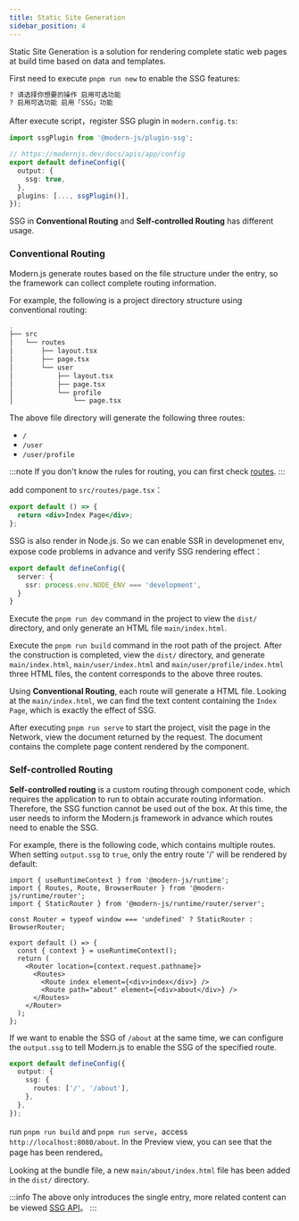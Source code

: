```yaml
---
title: Static Site Generation
sidebar_position: 4
---
```


Static Site Generation is a solution for rendering complete static web pages at build time based on data and templates.

First need to execute `pnpm run new` to enable the SSG features:

```bash
? 请选择你想要的操作 启用可选功能
? 启用可选功能 启用「SSG」功能
```

After execute script，register SSG plugin in `modern.config.ts`:

```ts title="modern.config.ts"
import ssgPlugin from '@modern-js/plugin-ssg';

// https://modernjs.dev/docs/apis/app/config
export default defineConfig({
  output: {
    ssg: true,
  },
  plugins: [..., ssgPlugin()],
});
```

SSG in **Conventional Routing** and **Self-controlled Routing** has different usage.

### Conventional Routing

Modern.js generate routes based on the file structure under the entry, so the framework can collect complete routing information.

For example, the following is a project directory structure using conventional routing:

```bash
.
├── src
│   └── routes
│       ├── layout.tsx
│       ├── page.tsx
│       └── user
│           ├── layout.tsx
│           ├── page.tsx
│           └── profile
│               └── page.tsx
```

The above file directory will generate the following three routes:

- `/`
- `/user`
- `/user/profile`

:::note
If you don't know the rules for routing, you can first check [routes](/docs/guides/basic-features/routes).
:::

add component to `src/routes/page.tsx`：

```jsx title="src/routes/page.tsx"
export default () => {
  return <div>Index Page</div>;
};
```

SSG is also render in Node.js. So we can enable SSR in developmenet env, expose code problems in advance and verify SSG rendering effect：

```ts title="modern.config.ts"
export default defineConfig({
  server: {
    ssr: process.env.NODE_ENV === 'development',
  }
}
```

Execute the `pnpm run dev` command in the project to view the `dist/` directory, and only generate an HTML file `main/index.html`.

Execute the `pnpm run build` command in the root path of the project. After the construction is completed, view the `dist/` directory, and generate `main/index.html`, `main/user/index.html` and `main/user/profile/index.html` three HTML files, the content corresponds to the above three routes.

Using **Conventional Routing**, each route will generate a HTML file. Looking at the `main/index.html`, we can find the text content containing the `Index Page`, which is exactly the effect of SSG.

After executing `pnpm run serve` to start the project, visit the page in the Network, view the document returned by the request. The document contains the complete page content rendered by the component.

### Self-controlled Routing

**Self-controlled routing** is a custom routing through component code, which requires the application to run to obtain accurate routing information. Therefore, the SSG function cannot be used out of the box. At this time, the user needs to inform the Modern.js framework in advance which routes need to enable the SSG.

For example, there is the following code, which contains multiple routes. When setting `output.ssg` to `true`, only the entry route '/' will be rendered by default:

```tsx title="src/App.tsx"
import { useRuntimeContext } from '@modern-js/runtime';
import { Routes, Route, BrowserRouter } from '@modern-js/runtime/router';
import { StaticRouter } from '@modern-js/runtime/router/server';

const Router = typeof window === 'undefined' ? StaticRouter : BrowserRouter;

export default () => {
  const { context } = useRuntimeContext();
  return (
    <Router location={context.request.pathname}>
      <Routes>
        <Route index element={<div>index</div>} />
        <Route path="about" element={<div>about</div>} />
      </Routes>
    </Router>
  );
};
```

If we want to enable the SSG of `/about` at the same time, we can configure the `output.ssg` to tell Modern.js to enable the SSG of the specified route.

```ts title="modern.config.ts"
export default defineConfig({
  output: {
    ssg: {
      routes: ['/', '/about'],
    },
  },
});
```

run `pnpm run build` and `pnpm run serve`，access `http://localhost:8080/about`. In the Preview view, you can see that the page has been rendered。

Looking at the bundle file, a new `main/about/index.html` file has been added in the `dist/` directory.

:::info
The above only introduces the single entry, more related content can be viewed [SSG API](/docs/configure/app/output/ssg)。
:::

